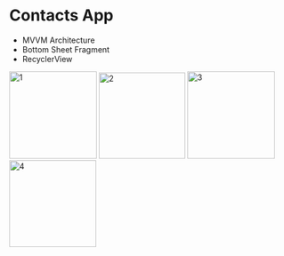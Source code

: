 # Contacts App

- MVVM Architecture
- Bottom Sheet Fragment
- RecyclerView

<img width="157" alt="1" src="https://user-images.githubusercontent.com/115426604/200389554-d4c631ab-a66c-496a-b4b6-f03e8cac52ea.png">  <img width="155" alt="2" src="https://user-images.githubusercontent.com/115426604/200389556-f3aee386-edcf-450e-95cf-ef4359606580.png">  <img width="157" alt="3" src="https://user-images.githubusercontent.com/115426604/200389557-67b00ba8-263b-40ef-a5f3-ccbf4c353f0e.png">  <img width="156" alt="4" src="https://user-images.githubusercontent.com/115426604/200389558-e287eaa8-bed1-4a53-8eef-0d333de2a221.png">
